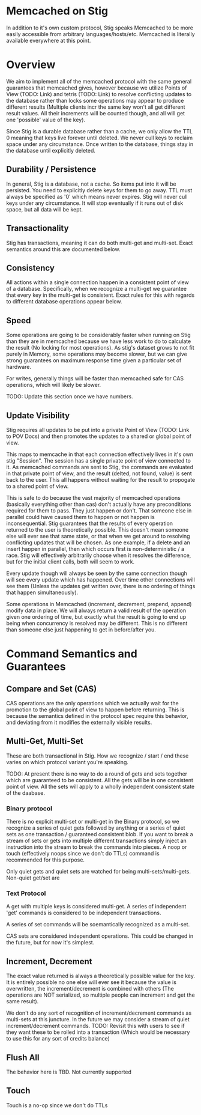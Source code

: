 Memcached on Stig
=================

In addition to it's own custom protocol, Stig speaks Memcached to be more easily accessible from arbitrary languages/hosts/etc. Memcached is literally available everywhere at this point.

# Overview

We aim to implement all of the memcached protocol with the same general guarantees that memcached gives, however because we utilize Points of View (TODO: Link) and tetris (TODO: Link) to resolve conflicting updates to the database rather than locks some operations may appear to produce different results (Multiple clients incr the same key won't all get different result values. All their increments will be counted though, and all will get one 'possible' value of the key).

Since Stig is a durable database rather than a cache, we only allow the TTL 0 meaning that keys live forever until deleted. We never cull keys to reclaim space under any circumstance. Once written to the database, things stay in the database until explicitly deleted.

## Durability / Persistence
In general, Stig is a database, not a cache. So items put into it will be persisted. You need to explicitly delete keys for them to go away. TTL must always be specified as '0' which means never expires. Stig will never cull keys under any circumstance. It will stop eventually if it runs out of disk space, but all data will be kept.

## Transactionality
Stig has transactions, meaning it can do both multi-get and multi-set. Exact semantics around this are documented below.

## Consistency
All actions within a single connection happen in a consistent point of view of a database. Specifically, when we recognize a multi-get we guarantee that every key in the multi-get is consistent. Exact rules for this with regards to different database operations appear below.

## Speed
Some operations are going to be considerably faster when running on Stig than they are in memcached because we have less work to do to calculate the result (No locking for most operations). As stig's dataset grows to not fit purely in Memory, some operations may become slower, but we can give strong guarantees on maximum response time given a particular set of hardware.

For writes, generally things will be faster than memcached safe for CAS operations, which will likely be slower.

TODO: Update this section once we have numbers.

## Update Visibility
Stig requires all updates to be put into a private Point of View (TODO: Link to POV Docs) and then promotes the updates to a shared or global point of view.

This maps to memcache in that each connection effectively lives in it's own stig "Session". The session has a single private point of view connected to it. As memcached commands are sent to Stig, the commands are evaluated in that private point of view, and the result (delted, not found, value) is sent back to the user. This all happens without waiting for the result to propogate to a shared point of view.

This is safe to do because the vast majority of memcached operations (basically everything other than cas) don't actually have any preconditions required for them to pass. They just happen or don't. That someone else in parallel could have caused them to happen or not happen is inconsequential. Stig guarantees that the results of every operation returned to the user is theoretically possible. This doesn't mean someone else will ever see that same state, or that when we get around to resolving conflicting updates that will be chosen. As one example, if a delete and an insert happen in parallel, then which occurs first is non-deterministic / a race. Stig will effectively arbitrarily choose when it resolves the difference, but for the initial client calls, both will seem to work.

Every update though will always be seen by the same connection though will see every update which has happened. Over time other connections will see them (Unless the updates get written over, there is no ordering of things that happen simultaneously).

Some operations in Memcached (increment, decrement, prepend, append) modify data in place. We will always return a valid result of the operation given one ordering of time, but exactly what the result is going to end up being when concurrency is resolved may be different. This is no different than someone else just happening to get in before/after you.

# Command Semantics and Guarantees

## Compare and Set (CAS)

CAS operations are the only operations which we actually wait for the promotion to the global point of view to happen before
returning. This is because the semantics defined in the protocol spec require this behavior, and deviating from it modifies the
externally visible results.

## Multi-Get, Multi-Set
These are both transactional in Stig. How we recognize / start / end these varies on which protocol variant you're speaking.

TODO: At present there is no way to do a round of gets and sets together which are guaranteed to be consistent. All the gets will be in one consistent point of view. All the sets will apply to a wholly independent consistent state of the daabase.

### Binary protocol
There is no explicit multi-set or multi-get in the Binary protocol, so we recognize a series of quiet gets followed by anything or a series of quiet sets as one transaction / guaranteed consistent blob. If you want to break a stream of sets or gets into multiple different transactions simply inject an instruction into the stream to break the commands into pieces. A noop or touch (effectively noops since we don't do TTLs) command is recommended for this purpose.

Only quiet gets and quiet sets are watched for being multi-sets/multi-gets. Non-quiet get/set are

### Text Protocol
A get with multiple keys is considered multi-get. A series of independent 'get' commands is considered to be independent transactions.

A series of set commands will be soemantically recognized as a multi-set.

CAS sets are considered independent operations. This could be changed in the future, but for now it's simplest.

## Increment, Decrement
The exact value returned is always a theoretically possible value for the key. It is entirely possible no one else will
ever see it because the value is overwritten, the increment/decrement is combined with others (The operations are NOT
serialized, so multiple people can increment and get the same result).

We don't do any sort of recognition of increment/decrement commands as multi-sets at this juncture. In the future we may
consider a stream of quiet increment/decrement commands. TODO: Revisit this with users to see if they want these to be rolled
into a transaction (Which would be necessary to use this for any sort of credits balance)

## Flush All
The behavior here is TBD. Not currently supported

## Touch
Touch is a no-op since we don't do TTLs